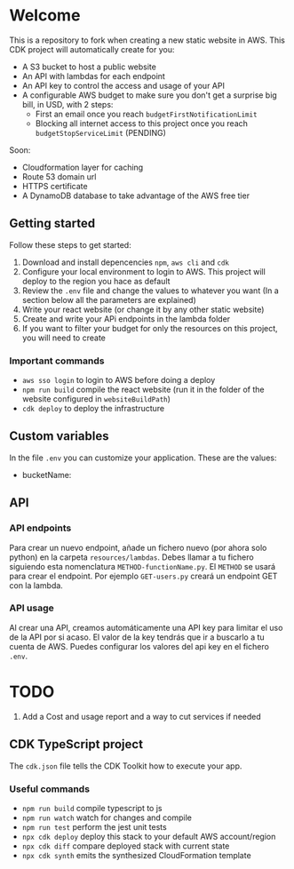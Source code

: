 # Welcome

This is a repository to fork when creating a new static website in AWS.
This CDK project will automatically create for you:

- A S3 bucket to host a public website
- An API with lambdas for each endpoint
- An API key to control the access and usage of your API
- A configurable AWS budget to make sure you don't get a surprise big bill, in USD, with 2 steps:
  - First an email once you reach `budgetFirstNotificationLimit`
  - Blocking all internet access to this project once you reach `budgetStopServiceLimit` (PENDING)

Soon:

- Cloudformation layer for caching
- Route 53 domain url
- HTTPS certificate
- A DynamoDB database to take advantage of the AWS free tier

## Getting started

Follow these steps to get started:

1. Download and install depencencies `npm`, `aws cli` and `cdk`
1. Configure your local environment to login to AWS. This project will deploy to the region you hace as default
1. Review the `.env` file and change the values to whatever you want (In a section below all the parameters are explained)
1. Write your react website (or change it by any other static website)
1. Create and write your APi endpoints in the lambda folder
1. If you want to filter your budget for only the resources on this project, you will need to create

### Important commands

- `aws sso login` to login to AWS before doing a deploy
- `npm run build` compile the react website (run it in the folder of the website configured in `websiteBuildPath`)
- `cdk deploy` to deploy the infrastructure

## Custom variables

In the file `.env` you can customize your application. These are the values:

- bucketName:

## API

### API endpoints

Para crear un nuevo endpoint, añade un fichero nuevo (por ahora solo python) en la carpeta `resources/lambdas`.
Debes llamar a tu fichero siguiendo esta nomenclatura `METHOD-functionName.py`. El `METHOD` se usará para crear el endpoint.
Por ejemplo `GET-users.py` creará un endpoint GET con la lambda.

### API usage

Al crear una API, creamos automáticamente una API key para limitar el uso de la API por si acaso.
El valor de la key tendrás que ir a buscarlo a tu cuenta de AWS.
Puedes configurar los valores del api key en el fichero `.env`.

# TODO

1. Add a Cost and usage report and a way to cut services if needed

## CDK TypeScript project

The `cdk.json` file tells the CDK Toolkit how to execute your app.

### Useful commands

- `npm run build` compile typescript to js
- `npm run watch` watch for changes and compile
- `npm run test` perform the jest unit tests
- `npx cdk deploy` deploy this stack to your default AWS account/region
- `npx cdk diff` compare deployed stack with current state
- `npx cdk synth` emits the synthesized CloudFormation template
